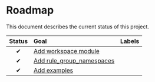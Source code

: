 # Roadmap

This document describes the current status of this project.


| Status | Goal | Labels | 
| :---: | :--- | --- | 
| ✔ | [Add workspace module]() ||
| ✔ | [Add rule_group_namespaces]() ||
| ✔ | [Add examples]() ||